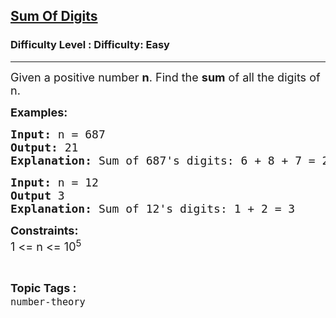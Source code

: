 <h2><a href="https://www.geeksforgeeks.org/problems/sum-of-digits1742/1?page=3&difficulty=School&sortBy=submissions">Sum Of Digits</a></h2><h3>Difficulty Level : Difficulty: Easy</h3><hr><div class="problems_problem_content__Xm_eO"><p><span style="font-size: 18px;">Given a positive number <strong>n</strong>. Find the <strong>sum</strong> of all the digits of n.</span></p>
<p><span style="font-size: 18px;"><strong>Examples:</strong></span></p>
<pre><span style="font-size: 18px;"><strong>Input: </strong>n = 687<strong>
Output: </strong>21<strong>
Explanation: </strong>Sum of 687's digits: 6 + 8 + 7 = 21</span></pre>
<pre><span style="font-size: 18px;"><strong>Input: </strong>n = 12<strong>
Output </strong>3<strong>
Explanation: </strong>Sum of 12's digits: 1 + 2 = 3
</span></pre>
<p><span style="font-size: 18px;"><strong>Constraints:</strong><br>1 &lt;= n &lt;= 10<sup>5</sup></span></p></div><br><p><span style=font-size:18px><strong>Topic Tags : </strong><br><code>number-theory</code>&nbsp;